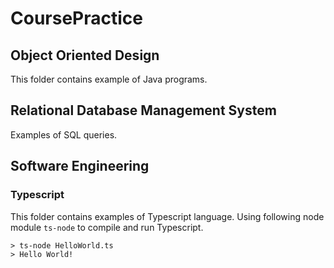 # CoursePractice
## Object Oriented Design
This folder contains example of Java programs.
## Relational Database Management System
Examples of SQL queries.
## Software Engineering
### Typescript
This folder contains examples of Typescript language. 
Using following node module `ts-node` to compile and run Typescript.

```
> ts-node HelloWorld.ts
> Hello World!
```